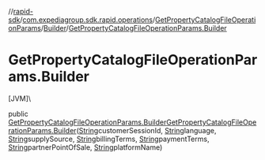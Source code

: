 //[rapid-sdk](../../../../index.md)/[com.expediagroup.sdk.rapid.operations](../../index.md)/[GetPropertyCatalogFileOperationParams](../index.md)/[Builder](index.md)/[GetPropertyCatalogFileOperationParams.Builder](-get-property-catalog-file-operation-params.-builder.md)

# GetPropertyCatalogFileOperationParams.Builder

[JVM]\

public [GetPropertyCatalogFileOperationParams.Builder](index.md)[GetPropertyCatalogFileOperationParams.Builder](-get-property-catalog-file-operation-params.-builder.md)([String](https://docs.oracle.com/javase/8/docs/api/java/lang/String.html)customerSessionId, [String](https://docs.oracle.com/javase/8/docs/api/java/lang/String.html)language, [String](https://docs.oracle.com/javase/8/docs/api/java/lang/String.html)supplySource, [String](https://docs.oracle.com/javase/8/docs/api/java/lang/String.html)billingTerms, [String](https://docs.oracle.com/javase/8/docs/api/java/lang/String.html)paymentTerms, [String](https://docs.oracle.com/javase/8/docs/api/java/lang/String.html)partnerPointOfSale, [String](https://docs.oracle.com/javase/8/docs/api/java/lang/String.html)platformName)
